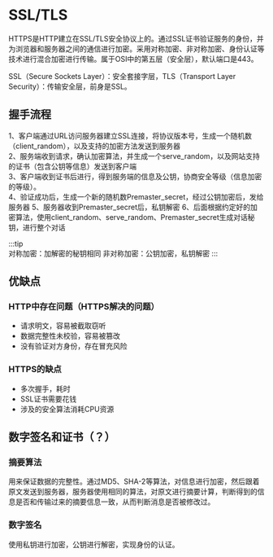 # SSL/TLS

HTTPS是HTTP建立在SSL/TLS安全协议上的。通过SSL证书验证服务的身份，并为浏览器和服务器之间的通信进行加密。采用对称加密、非对称加密、身份认证等技术进行混合加密进行传输。属于OSI中的第五层（安全层），默认端口是443。

SSL（Secure Sockets Layer）：安全套接字层，TLS（Transport Layer Security）：传输安全层，前身是SSL。

## 握手流程

1、客户端通过URL访问服务器建立SSL连接，将协议版本号，生成一个随机数（client_random），以及支持的加密方法发送到服务器  
2、服务端收到请求，确认加密算法，并生成一个serve_random，以及网站支持的证书（包含公钥等信息）发送到客户端  
3、客户端收到证书后进行，得到服务端的信息及公钥，协商安全等级（信息加密的等级）。  
4、验证成功后，生成一个新的随机数Premaster_secret，经过公钥加密后，发给服务器
5、服务器收到Premaster_secret后，私钥解密
6、后面根据约定好的加密算法，使用client_random、serve_random、Premaster_secret生成对话秘钥，进行整个对话

:::tip  
对称加密：加解密的秘钥相同
非对称加密：公钥加密，私钥解密
:::

## 优缺点

### HTTP中存在问题（HTTPS解决的问题）

- 请求明文，容易被截取窃听
- 数据完整性未校验，容易被篡改
- 没有验证对方身份，存在冒充风险

### HTTPS的缺点

- 多次握手，耗时
- SSL证书需要花钱
- 涉及的安全算法消耗CPU资源


## 数字签名和证书（？）

### 摘要算法

用来保证数据的完整性。通过MD5、SHA-2等算法，对信息进行加密，然后跟着原文发送到服务器，服务器使用相同的算法，对原文进行摘要计算，判断得到的信息是否和传输过来的摘要信息一致，从而判断消息是否被修改过。


### 数字签名

使用私钥进行加密，公钥进行解密，实现身份的认证。